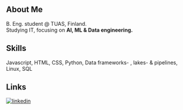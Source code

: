 ## About Me
B. Eng. student @ TUAS, Finland.  
Studying IT, focusing on **AI, ML & Data engineering.**


## Skills
Javascript, HTML, CSS, Python, Data frameworks- , lakes- & pipelines, Linux, SQL


## Links
[![linkedin](https://img.shields.io/badge/linkedin-0A66C2?style=for-the-badge&logo=linkedin&logoColor=white)](https://www.linkedin.com/in/eero-k)
